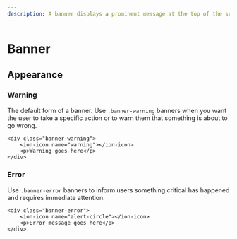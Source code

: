 ```yaml
---
description: A banner displays a prominent message at the top of the screen.
---
```


# Banner

## Appearance

### Warning

The default form of a banner. Use `.banner-warning` banners when you want the user to take a specific action or to warn them that something is about to go wrong.

```markup
<div class="banner-warning">
    <ion-icon name="warning"></ion-icon>
    <p>Warning goes here</p>
</div>
```

### Error

Use `.banner-error` banners to inform users something critical has happened and requires immediate attention.

```markup
<div class="banner-error">
    <ion-icon name="alert-circle"></ion-icon>
    <p>Error message goes here</p>
</div>
```


